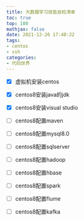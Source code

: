 ```yaml
---
title: 大数据学习技能自检清单
toc: true
top: 100
mathjax: false
date: 2021-12-26 17:48:22
tags:
- centos
- ssh
categories:
- 代码世界
---
```


- [X] 虚拟机安装centos
- [X] centos8安装java的jdk
- [X] centos8安装visual studio
- [ ] centos8配置maven
- [ ] centos8配置mysql8.0
- [ ] centos8配置sqlserver
- [ ] centos8配置hadoop
- [ ] centos8配置hbase
- [ ] centos8配置spark
- [ ] centos8配置flume
- [ ] centos8配置kafka



